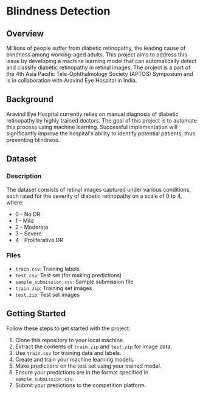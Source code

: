 # Blindness Detection

## Overview

Millions of people suffer from diabetic retinopathy, the leading cause of blindness among working-aged adults. This project aims to address this issue by developing a machine learning model that can automatically detect and classify diabetic retinopathy in retinal images. The project is a part of the 4th Asia Pacific Tele-Ophthalmology Society (APTOS) Symposium and is in collaboration with Aravind Eye Hospital in India.


## Background

Aravind Eye Hospital currently relies on manual diagnosis of diabetic retinopathy by highly trained doctors. The goal of this project is to automate this process using machine learning. Successful implementation will significantly improve the hospital's ability to identify potential patients, thus preventing blindness.

## Dataset

### Description

The dataset consists of retinal images captured under various conditions, each rated for the severity of diabetic retinopathy on a scale of 0 to 4, where:
- 0 - No DR
- 1 - Mild
- 2 - Moderate
- 3 - Severe
- 4 - Proliferative DR

### Files

- `train.csv`: Training labels
- `test.csv`: Test set (for making predictions)
- `sample_submission.csv`: Sample submission file
- `train.zip`: Training set images
- `test.zip`: Test set images

## Getting Started

Follow these steps to get started with the project:

1. Clone this repository to your local machine.
2. Extract the contents of `train.zip` and `test.zip` for image data.
3. Use `train.csv` for training data and labels.
4. Create and train your machine learning models.
5. Make predictions on the test set using your trained model.
6. Ensure your predictions are in the format specified in `sample_submission.csv`.
7. Submit your predictions to the competition platform.

